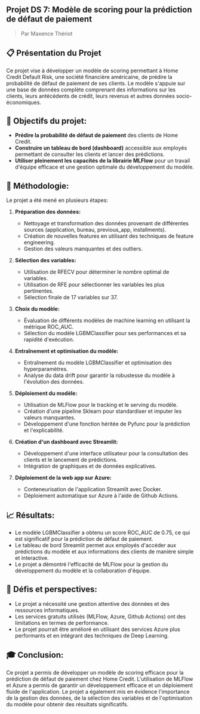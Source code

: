 ## Projet DS 7: Modèle de scoring pour la prédiction de défaut de paiement
> Par Maxence Thériot

## 📋 Présentation du Projet
Ce projet vise à développer un modèle de scoring permettant à Home Credit Default Risk, une société financière américaine, de prédire la probabilité de défaut de paiement de ses clients. Le modèle s'appuie sur une base de données complète comprenant des informations sur les clients, leurs antécédents de crédit, leurs revenus et autres données socio-économiques.

## 🎯 Objectifs du projet:
- **Prédire la probabilité de défaut de paiement** des clients de Home Credit.
- **Construire un tableau de bord (dashboard)** accessible aux employés permettant de consulter les clients et lancer des prédictions.
- **Utiliser pleinement les capacités de la librairie MLFlow** pour un travail d'équipe efficace et une gestion optimale du développement du modèle.

## 🔧 Méthodologie:
Le projet a été mené en plusieurs étapes:

1. **Préparation des données:**
   - Nettoyage et transformation des données provenant de différentes sources (application, bureau, previous_app, installments).
   - Création de nouvelles features en utilisant des techniques de feature engineering.
   - Gestion des valeurs manquantes et des outliers.

2. **Sélection des variables:**
   - Utilisation de RFECV pour déterminer le nombre optimal de variables.
   - Utilisation de RFE pour sélectionner les variables les plus pertinentes.
   - Sélection finale de 17 variables sur 37.

3. **Choix du modèle:**
   - Évaluation de différents modèles de machine learning en utilisant la métrique ROC_AUC.
   - Sélection du modèle LGBMClassifier pour ses performances et sa rapidité d'exécution.

4. **Entraînement et optimisation du modèle:**
   - Entraînement du modèle LGBMClassifier et optimisation des hyperparamètres.
   - Analyse du data drift pour garantir la robustesse du modèle à l'évolution des données.

5. **Déploiement du modèle:**
   - Utilisation de MLFlow pour le tracking et le serving du modèle.
   - Création d'une pipeline Sklearn pour standardiser et imputer les valeurs manquantes.
   - Développement d'une fonction héritée de Pyfunc pour la prédiction et l'explicabilité.

6. **Création d'un dashboard avec Streamlit:**
   - Développement d'une interface utilisateur pour la consultation des clients et le lancement de prédictions.
   - Intégration de graphiques et de données explicatives.

7. **Déploiement de la web app sur Azure:**
   - Conteneurisation de l'application Streamlit avec Docker.
   - Déploiement automatique sur Azure à l'aide de Github Actions.

## 📈 Résultats:
- Le modèle LGBMClassifier a obtenu un score ROC_AUC de 0.75, ce qui est significatif pour la prédiction de défaut de paiement.
- Le tableau de bord Streamlit permet aux employés d'accéder aux prédictions du modèle et aux informations des clients de manière simple et interactive.
- Le projet a démontré l'efficacité de MLFlow pour la gestion du développement du modèle et la collaboration d'équipe.

## 🚀 Défis et perspectives:
- Le projet a nécessité une gestion attentive des données et des ressources informatiques.
- Les services gratuits utilisés (MLFlow, Azure, Github Actions) ont des limitations en termes de performance.
- Le projet pourrait être amélioré en utilisant des services Azure plus performants et en intégrant des techniques de Deep Learning.

## 🎓 Conclusion:
Ce projet a permis de développer un modèle de scoring efficace pour la prédiction de défaut de paiement chez Home Credit. L'utilisation de MLFlow et Azure a permis de garantir un développement efficace et un déploiement fluide de l'application. Le projet a également mis en évidence l'importance de la gestion des données, de la sélection des variables et de l'optimisation du modèle pour obtenir des résultats significatifs.
